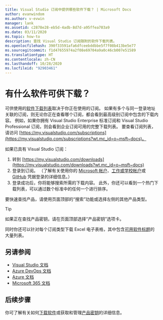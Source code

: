 ```yaml
---
title: Visual Studio 订阅中提供哪些软件下载？ | Microsoft Docs
author: evanwindom
ms.author: v-evwin
manager: lank
ms.assetid: c2878e28-eb5d-4adb-8d7d-a95ffea703a9
ms.date: 03/11/2020
ms.topic: how-to
description: 查找 Visual Studio 订阅随附的软件下载列表。
ms.openlocfilehash: 390f33591afa6dfceebddbbe5f7f08b413be5e77
ms.sourcegitcommit: f1d47655974a2f08e69704a9a0c46cb007e51589
ms.translationtype: HT
ms.contentlocale: zh-CN
ms.lasthandoff: 10/28/2020
ms.locfileid: "92903461"
---
```

# <a name="what-software-is-available-for-download"></a>有什么软件可供下载？

可供使用的[软件下载列表](https://download.microsoft.com/download/1/5/4/15454442-CF17-47B9-A65D-DF84EF88511B/Visual_Studio_by_Subscription_Level.xlsx)取决于你正在使用的订阅。  如果有多个与同一登录地址关联的订阅，则无论你正在查看哪个订阅，都会看到最高级别订阅中包含的下载内容。  例如，如果你拥有 Visual Studio Enterprise 标准订阅和 Visual Studio Professional 订阅，则会看到企业订阅可用的完整下载列表。  要查看订阅列表，请访问 [https://my.visualstudio.com/subscriptions](https://my.visualstudio.com/subscriptions?wt.mc_id=o~msft~docs)。

如果已具有 Visual Studio 订阅：
1. 转到 [https://my.visualstudio.com/downloads](https://my.visualstudio.com/downloads?wt.mc_id=o~msft~docs)
2. 登录到订阅。 （了解有关使用你的 [Microsoft 帐户](sign-in-msa.md)、[工作或学校帐户](sign-in-work.md)或 [GitHub](sign-in-github.md) 凭据登录的详细信息。）
3. 登录成功后，你将能够搜索所需的下载内容。  此外，你还可以看到一个热门下载列表，可以通过数个标准中的任何一个进行排序。

要快速查找产品，请使用页面顶部的“搜索”功能或选择左侧的其他产品类型。

> [!TIP]
> 如果正在查找产品密钥，请在页面顶部选择“产品密钥”选项卡。

同时你还可以针对每个订阅类型下载 Excel 电子表格，其中包含[可用软件标题](https://download.microsoft.com/download/1/5/4/15454442-CF17-47B9-A65D-DF84EF88511B/Visual_Studio_by_Subscription_Level.xlsx)的大量列表。

## <a name="see-also"></a>另请参阅
- [Visual Studio 文档](/visualstudio/)
- [Azure DevOps 文档](/azure/devops/)
- [Azure 文档](/azure/)
- [Microsoft 365 文档](/microsoft-365/)

## <a name="next-steps"></a>后续步骤
你可了解有关如何[下载软件](download-software.md)或获取和管理[产品密钥](product-keys.md)的详细信息。